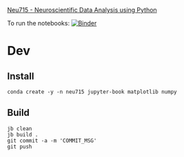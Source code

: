 [Neu715 - Neuroscientific Data Analysis using Python](http://janclemenslab.org/neu715)

To run the notebooks: [![Binder](https://mybinder.org/badge_logo.svg)](https://mybinder.org/v2/gh/janclemenslab/neu715/HEAD)


# Dev

## Install
```shell
conda create -y -n neu715 jupyter-book matplotlib numpy
```

## Build
```shell
jb clean
jb build .
git commit -a -m 'COMMIT_MSG'
git push
```